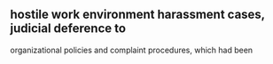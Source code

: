 ## hostile work environment harassment cases, judicial deference to

organizational policies and complaint procedures, which had been